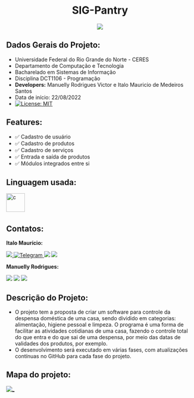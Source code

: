 
<h1 align="center"> SIG-Pantry </h1>

<p align="center">
<img src="http://img.shields.io/static/v1?label=STATUS&message=EM%20DESENVOLVIMENTO&color=GREEN&style=for-the-badge"/>
</p>

## Dados Gerais do Projeto:

* Universidade Federal do Rio Grande do Norte - CERES
* Departamento de Computação e Tecnologia
* Bacharelado em Sistemas de Informação
* Disciplina DCT1106 - Programação
* **Developers:** Manuelly Rodrigues Victor e Italo Mauricio de Medeiros Santos
* Data de início: 22/08/2022
* [![License: MIT](https://img.shields.io/badge/License-MIT-yellow.svg)](https://opensource.org/licenses/MIT)

## Features:

- ✅ Cadastro de usuário
- ✅ Cadastro de produtos
- ✅ Cadastro de serviços
- ✅ Entrada e saída de produtos
- ✅ Módulos integrados entre si


## Linguagem usada:   
<img src="https://cdn.jsdelivr.net/gh/devicons/devicon/icons/c/c-plain.svg" title="c" alt="c" width="50" height="50"/>&nbsp; 

## Contatos:
**Italo Maurício:**

[<img src = "https://img.shields.io/badge/instagram-%23E4405F.svg?&style=for-the-badge&logo=instagram&logoColor=white">](https://www.instagram.com/italomauricio1/)<a id="telegram" href="https://t.me/italomauricio1" target="_blank"> ![Telegram](https://img.shields.io/static/v1?style=for-the-badge&message=Telegram&color=26A5E4&logo=Telegram&logoColor=FFFFFF&label=) </a>[<img src="https://img.shields.io/badge/linkedin-%230077B5.svg?&style=for-the-badge&logo=linkedin&logoColor=white" />](https://www.linkedin.com/in/italo-mauricio-26b76b15a/) <a href = "mailto:italomauricio98@gmail.com"><img src="https://img.shields.io/badge/Gmail-D14836?style=for-the-badge&logo=gmail&logoColor=white" target="_blank"></a>

**Manuelly Rodrigues:**

[<img src = "https://img.shields.io/badge/instagram-%23E4405F.svg?&style=for-the-badge&logo=instagram&logoColor=white">](https://www.instagram.com/manuelly___/) [<img src="https://img.shields.io/badge/linkedin-%230077B5.svg?&style=for-the-badge&logo=linkedin&logoColor=white" />](https://www.linkedin.com/in/imanuelly-rodrigues-5037b6239/) <a href = "mailto:manuellyvictor2000@gmail.com"><img src="https://img.shields.io/badge/Gmail-D14836?style=for-the-badge&logo=gmail&logoColor=white" target="_blank"></a>


## Descrição do Projeto:
* O projeto tem a proposta de criar um software para controle da despensa doméstica de uma casa, sendo dividido em categorias: alimentação, higiene pessoal e limpeza. O programa é uma forma de facilitar as atividades cotidianas de uma casa, fazendo o controle total do que entra e do que sai de uma despensa, por meio das datas de validades dos produtos, por exemplo.
* O desenvolvimento será executado em várias fases, com atualizações contínuas no GitHub para cada fase do projeto.  

## Mapa do projeto:

<a id="github" href="https://github.com/italomauricio1/SIG-Pantry/tree/main/Mapa%20mental%20do%20projeto" target="_blank">
    <img src="https://img.shields.io/badge/GitHub-100000?style=for-the-badge&logo=github&logoColor=white" alt="_" />
  </a>
</p>



